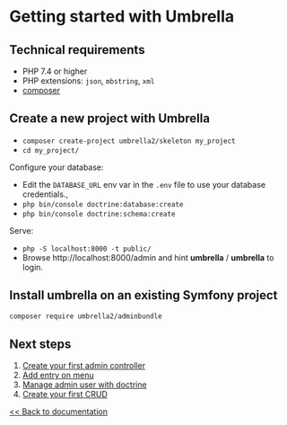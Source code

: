 # Getting started with Umbrella

## Technical requirements
- PHP 7.4 or higher
- PHP extensions: `json`, `mbstring`, `xml`
- [composer][get-composer]

## Create a new project with Umbrella

- `composer create-project umbrella2/skeleton my_project`
- `cd my_project/`

Configure your database:

- Edit the `DATABASE_URL` env var in the `.env` file to use your database credentials.,
- `php bin/console doctrine:database:create`
- `php bin/console doctrine:schema:create`

Serve:

- `php -S localhost:8000 -t public/`
- Browse http://localhost:8000/admin and hint **umbrella** / **umbrella** to login.

## Install umbrella on an existing Symfony project

```bash
composer require umbrella2/adminbundle
```

## Next steps
1. [Create your first admin controller](controller.md)
2. [Add entry on menu](menu.md)
3. [Manage admin user with doctrine](manage_user_with_doctrine.md)
4. [Create your first CRUD](crud.md)

[<< Back to documentation](/docs)

[get-composer]: https://getcomposer.org/